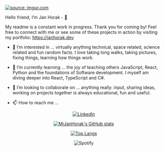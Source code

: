 <a href="https://imgur.com/26DOn41"><img src="https://i.imgur.com/26DOn41.png" title="source: imgur.com" /></a>

Hello friend, I’m Jan Horak - 👋

My readme is a constant work in progress. Thank you for coming by! 
Feel free to connect with me or see some of these projects in action by visiting my portfolio: https://janhorak.dev

- 👀 I’m interested in ...
      virtually anything technical, space related, science related and fun random facts.
      I love taking long walks, taking pictures, fixing things, learning how things work.
  
- 🌱 I’m currently learning ...
      the joy of teaching others JavaScript, React, Python and the foundations of Software development.
      I myself am diving deeper into React, TypeScript and C#.

- 💞️ I’m looking to collaborate on ...
      anything really: input, sharing ideas, working on projects together is always educational, fun and useful. 
  
- 📫 How to reach me ...

<div align="center">
      

[![LinkedIn](https://img.shields.io/badge/linkedin-%230077B5.svg?style=for-the-badge&logo=linkedin&logoColor=white)](https://www.linkedin.com/in/jan-horak/)

[![MrJanHorak's GitHub stats](https://jans-github-readme-stats.vercel.app/api?username=MrJanHorak&theme=radical&count_private=true)](https://https://github.com/anuraghazra/github-readme-stats)

[![Top Langs](https://jans-github-readme-stats.vercel.app/api/top-langs/?username=MrJanHorak&theme=radical&count_private=true&layout=compact&hide=PLpgSQL)](https://github.com/anuraghazra/github-readme-stats)

![Spotify](https://showcurrentspotifysongongithubreadme.vercel.app/api/spotify)
</div>
<!---
MrJanHorak/MrJanHorak is a ✨ special ✨ repository because its `README.md` (this file) appears on your GitHub profile.
You can click the Preview link to take a look at your changes.
--->
